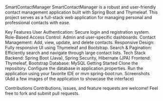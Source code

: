 SmartContactManager
SmartContactManager is a robust and user-friendly contact management application built with Spring Boot and Thymeleaf. This project serves as a full-stack web application for managing personal and professional contacts with ease.

Key Features
User Authentication: Secure login and registration system.
Role-Based Access Control: Admin and user-specific dashboards.
Contact Management: Add, view, update, and delete contacts.
Responsive Design: Fully responsive UI using Thymeleaf and Bootstrap.
Search & Pagination: Efficiently search and navigate through large contact lists.
Tech Stack
Backend: Spring Boot (Java), Spring Security, Hibernate (JPA)
Frontend: Thymeleaf, Bootstrap
Database: MySQL
Getting Started
Clone the repository.
Configure the database in application.properties.
Run the application using your favorite IDE or mvn spring-boot:run.
Screenshots
(Add a few images of the application to showcase the interface)

Contributions
Contributions, issues, and feature requests are welcome! Feel free to fork and submit pull requests.
